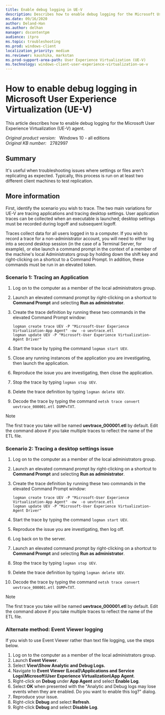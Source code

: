 ```yaml
---
title: Enable debug logging in UE-V
description: Describes how to enable debug logging for the Microsoft User Experience Virtualization (UE-V) agent.
ms.date: 09/16/2020
author: Deland-Han 
ms.author: delhan
manager: dscontentpm
audience: itpro
ms.topic: troubleshooting
ms.prod: windows-client
localization_priority: medium
ms.reviewer: kaushika, markstan
ms.prod-support-area-path: User Experience Virtualization (UE-V)
ms.technology: windows-client-user-experience-virtualization-ue-v
---
```

# How to enable debug logging in Microsoft User Experience Virtualization (UE-V)

This article describes how to enable debug logging for the Microsoft User Experience Virtualization (UE-V) agent.

_Original product version:_ &nbsp; Windows 10 - all editions  
_Original KB number:_ &nbsp; 2782997

## Summary

It's useful when troubleshooting issues where settings or files aren't replicating as expected. Typically, this process is run on at least two different client machines to test replication.

## More information

First, identify the scenario you wish to trace. The two main variations for UE-V are tracing applications and tracing desktop settings. User application traces can be collected when an executable is launched; desktop settings must be recorded during logoff and subsequent logoff.

Traces collect data for all users logged in to a computer. If you wish to record a trace for a non-administrator account, you will need to either log into a second desktop session (in the case of a Terminal Server, for example), or else launch a command prompt in the context of a member of the machine's local Administrators group by holding down the shift key and right-clicking on a shortcut to a Command Prompt. In addition, these commands must be run in an elevated token.

### Scenario 1: Tracing an Application

1. Log on to the computer as a member of the local administrators group.
2. Launch an elevated command prompt by right-clicking on a shortcut to **Command Prompt** and selecting **Run as administrator**.
3. Create the trace definition by running these two commands in the elevated Command Prompt window:

    ```console
    logman create trace UEV -P "Microsoft-User Experience Virtualization-App Agent" -ow  -o uevtrace.etl
    logman update UEV -P "Microsoft-User Experience Virtualization-Agent Driver"
    ```

4. Start the trace by typing the command `logman start UEV`.  
5. Close any running instances of the application you are investigating, then launch the application.
6. Reproduce the issue you are investigating, then close the application.
7. Stop the trace by typing `logman stop UEV`.
8. Delete the trace definition by typing `logman delete UEV`.  
9. Decode the trace by typing the command `netsh trace convert uevtrace_000001.etl DUMP=TXT`.

> [!NOTE]
> The first trace you take will be named **uevtrace_000001.etl** by default. Edit the command above if you take multiple traces to reflect the name of the ETL file.

### Scenario 2: Tracing a desktop settings issue

1. Log on to the computer as a member of the local administrators group.
2. Launch an elevated command prompt by right-clicking on a shortcut to **Command Prompt** and selecting **Run as administrator**.
3. Create the trace definition by running these two commands in the elevated Command Prompt window:

    ```console
    logman create trace UEV -P "Microsoft-User Experience Virtualization-App Agent" -ow  -o uevtrace.etl
    logman update UEV -P "Microsoft-User Experience Virtualization-Agent Driver"
    ```

4. Start the trace by typing the command `logman start UEV`.
5. Reproduce the issue you are investigating, then log off.
6. Log back on to the server.
7. Launch an elevated command prompt by right-clicking on a shortcut to **Command Prompt** and selecting **Run as administrator**.
8. Stop the trace by typing `logman stop UEV`.
9. Delete the trace definition by typing `logman delete UEV`.  
10. Decode the trace by typing the command `netsh trace convert uevtrace_000001.etl DUMP=TXT`.

> [!NOTE]
> The first trace you take will be named **uevtrace_000001.etl** by default. Edit the command above if you take multiple traces to reflect the name of the ETL file.

### Alternate method: Event Viewer logging

If you wish to use Event Viewer rather than text file logging, use the steps below.

1. Log on to the computer as a member of the local administrators group.
2. Launch **Event Viewer**.
3. Select **View\\Show Analytic and Debug Logs.**  
4. Navigate to **Event Viewer (Local)\\Applications and Service Logs\\Microsoft\\User Experience Virtualization\\App Agent**.
5. Right-click on **Debug** under **App Agent** and select **Enable Log**.
6. Select **OK** when presented with the "Analytic and Debug logs may lose events when they are enabled. Do you want to enable this log?" dialog.
7. Reproduce your issue.
8. Right-click **Debug** and select **Refresh**.
9. Right-click **Debug** and select **Disable Log**.
